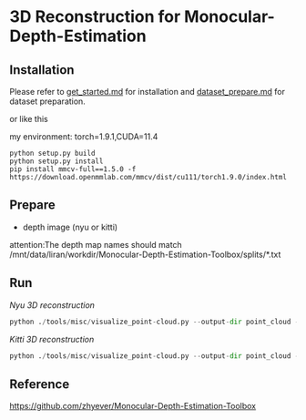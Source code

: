 # 3D Reconstruction for Monocular-Depth-Estimation


## Installation

Please refer to [get_started.md](docs/get_started.md#installation) for installation and [dataset_prepare.md](docs/dataset_prepare.md#prepare-datasets) for dataset preparation.

or like this

my environment: torch=1.9.1,CUDA=11.4
```
python setup.py build
python setup.py install
pip install mmcv-full==1.5.0 -f https://download.openmmlab.com/mmcv/dist/cu111/torch1.9.0/index.html
```

## Prepare
* depth image (nyu or kitti)

attention:The depth map names should match /mnt/data/liran/workdir/Monocular-Depth-Estimation-Toolbox/splits/*.txt

## Run
*Nyu 3D reconstruction*
```py
python ./tools/misc/visualize_point-cloud.py --output-dir point_cloud --dataset nyu --exp_name bts --depth_raw_path "/mnt/data2/datasets/results/nyu/raw/"
```

*Kitti 3D reconstruction*
```py
python ./tools/misc/visualize_point-cloud.py --output-dir point_cloud --dataset kitti --exp_name bts --depth_raw_path "/mnt/data2/datasets/results/kitti/raw/"
```

## Reference
https://github.com/zhyever/Monocular-Depth-Estimation-Toolbox


